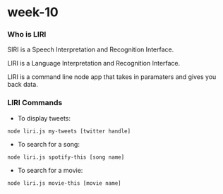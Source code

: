 # week-10

### Who is LIRI

SIRI is a Speech Interpretation and Recognition Interface.

LIRI is a Language Interpretation and Recognition Interface.

LIRI is a command line node app that takes in paramaters and gives you back data.

### LIRI Commands

- To display tweets:

```
node liri.js my-tweets [twitter handle]
```

- To search for a song:

```
node liri.js spotify-this [song name]
```

- To search for a movie:

```
node liri.js movie-this [movie name]
```